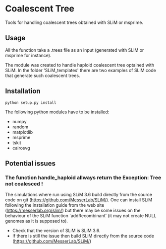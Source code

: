 # Coalescent Tree

Tools for handling coalescent trees obtained with SLiM or msprime.

## Usage

All the function take a .trees file as an input (generated with SLiM or msprime for instance).

The module was created to handle haploid coalescent tree optained with SLiM. In the folder 'SLiM_templates' there are two examples of SLiM code that generate such coalescent trees.

## Installation

`python setup.py install`

The following python modules have to be installed:
- numpy
- random
- matplotlib
- msprime
- tskit
- cairosvg

## Potential issues

### The function handle_haploid allways return the Exception: Tree not coalesced !

The simulations where run using SLiM 3.6 build directly from the source code on git (https://github.com/MesserLab/SLiM/).
One can install SLiM following the installation guide from the web site (https://messerlab.org/slim/) but there may be some issues on the behaviour of the SLiM function 'addRecombinant' (it may not create NULL genomes as it is supposed to).
- Check that the version of SLiM is SLiM 3.6.
- If there is still the issue then build SLiM directly from the source code (https://github.com/MesserLab/SLiM/)
